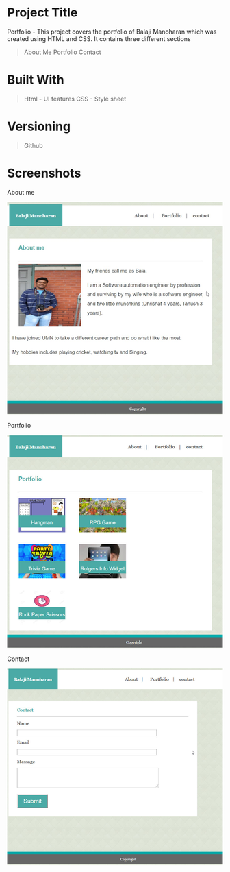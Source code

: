 # Project Title
Portfolio - This project covers the portfolio of Balaji Manoharan which was created using HTML and CSS. It contains three different sections 
> About Me
> Portfolio
> Contact 

# Built With
>Html - UI features
>CSS - Style sheet

# Versioning 
> Github

# Screenshots

About me

<img src = "assets/images/AboutScreen.jpg">

Portfolio

<img src = "assets/images/Portfolio.jpg">

Contact

<img src = "assets/images/Contact.jpg">









